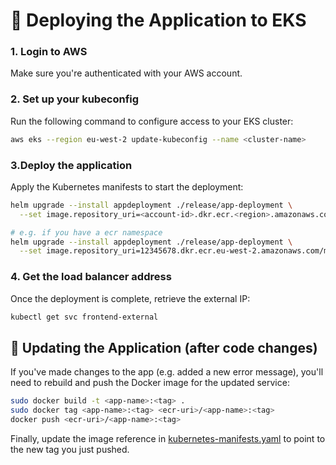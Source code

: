 # 🚀 Deploying the Application to EKS
### 1. Login to AWS
Make sure you're authenticated with your AWS account.

### 2. Set up your kubeconfig
Run the following command to configure access to your EKS cluster:
```bash
aws eks --region eu-west-2 update-kubeconfig --name <cluster-name>
```

### 3.Deploy the application
Apply the Kubernetes manifests to start the deployment:
```bash
helm upgrade --install appdeployment ./release/app-deployment \
  --set image.repository_uri=<account-id>.dkr.ecr.<region>.amazonaws.com/<namespace>

# e.g. if you have a ecr namespace 
helm upgrade --install appdeployment ./release/app-deployment \
  --set image.repository_uri=12345678.dkr.ecr.eu-west-2.amazonaws.com/my-ecr-namespace
```

### 4. Get the load balancer address
Once the deployment is complete, retrieve the external IP:
```bash
kubectl get svc frontend-external
```

## 🔄 Updating the Application (after code changes)
If you've made changes to the app (e.g. added a new error message), you'll need to rebuild and push the Docker image for the updated service:
```bash
sudo docker build -t <app-name>:<tag> .
sudo docker tag <app-name>:<tag> <ecr-uri>/<app-name>:<tag>
docker push <ecr-uri>/<app-name>:<tag>
```

Finally, update the image reference in [kubernetes-manifests.yaml](release/app-deployment/templates/kubernetes-manifests.yaml) to point to the new tag you just pushed.